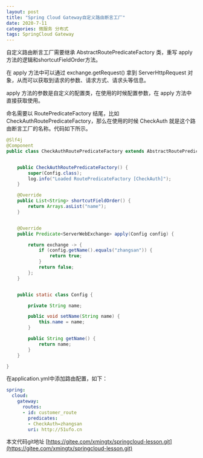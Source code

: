 ```yaml
---
layout: post
title: "Spring Cloud Gateway自定义路由断言工厂"
date: 2020-7-11
categories: 微服务 分布式
tags: SpringCloud Gateway
--- 
```


自定义路由断言工厂需要继承 AbstractRoutePredicateFactory 类，重写 apply 方法的逻辑和shortcutFieldOrder方法。

在 apply 方法中可以通过 exchange.getRequest() 拿到 ServerHttpRequest 对象，从而可以获取到请求的参数、请求方式、请求头等信息。

apply 方法的参数是自定义的配置类，在使用的时候配置参数，在 apply 方法中直接获取使用。

命名需要以 RoutePredicateFactory 结尾，比如 CheckAuthRoutePredicateFactory，那么在使用的时候 CheckAuth 就是这个路由断言工厂的名称。代码如下所示。

```java
@Slf4j
@Component
public class CheckAuthRoutePredicateFactory extends AbstractRoutePredicateFactory<CheckAuthRoutePredicateFactory.Config> {


    public CheckAuthRoutePredicateFactory() {
        super(Config.class);
        log.info("Loaded RoutePredicateFactory [CheckAuth]");
    }

    @Override
    public List<String> shortcutFieldOrder() {
        return Arrays.asList("name");
    }


    @Override
    public Predicate<ServerWebExchange> apply(Config config) {

        return exchange -> {
            if (config.getName().equals("zhangsan")) {
                return true;
            }
            return false;
        };
    }


    public static class Config {

        private String name;

        public void setName(String name) {
            this.name = name;
        }

        public String getName() {
            return name;
        }
    }

}

```

在application.yml中添加路由配置，如下：

```yaml
spring:
  cloud:
    gateway:
      routes:
      - id: customer_route
        predicates:
        - CheckAuth=zhangsan
        uri: http://51ufo.cn
```



本文代码git地址 [https://gitee.com/xmingtx/springcloud-lesson.git](https://gitee.com/xmingtx/springcloud-lesson.git)